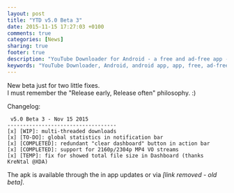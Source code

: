 ```yaml
---
layout: post
title: "YTD v5.0 Beta 3"
date: 2015-11-15 17:27:03 +0100
comments: true
categories: [News]
sharing: true
footer: true
description: "YouTube Downloader for Android - a free and ad-free app - new version"
keywords: "YouTube Downloader, Android, android app, app, free, ad-free, no ads, dentex, video, YouTube, downloader, FFmpeg, audio, music, video, extraction, mp3, easy, dentex, 1080p, 720p, HD, 3gp, webm, mp4, m4a, ogg, flv"
---
```

New beta just for two little fixes.    
I must remember the "Release early, Release often" philosophy.  :)

Changelog:

     v5.0 Beta 3 - Nov 15 2015
    -----------------------------------
    [x] [WIP]: multi-threaded downloads
    [x] [TO-DO]: global statistics in notification bar
    [x] [COMPLETED]: redundant "clear dashboard" button in action bar
    [x] [COMPLETED]: support for 2160p/2304p MP4 VO streams
    [x] [TEMP]: fix for showed total file size in Dashboard (thanks  KreNtal @XDA)

The apk is available through the in app updates or via *[link removed - old beta]*.
